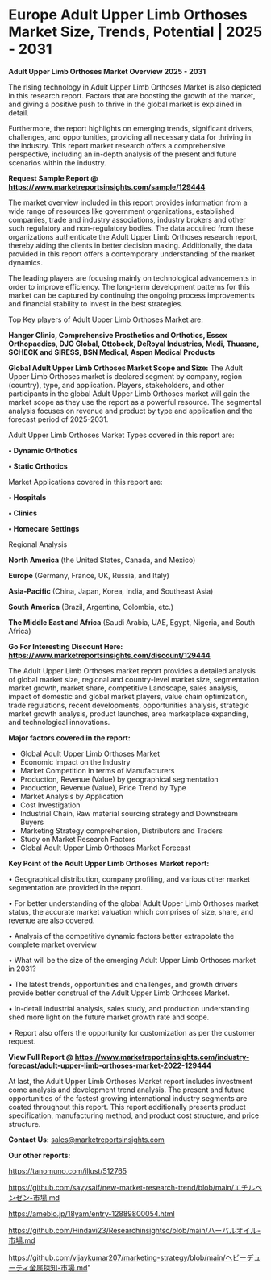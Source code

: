 # Europe Adult Upper Limb Orthoses Market Size, Trends, Potential | 2025 - 2031

<Strong> Adult Upper Limb Orthoses Market Overview 2025 - 2031</strong>

The rising technology in Adult Upper Limb Orthoses Market is also depicted in this research report. Factors that are boosting the growth of the market, and giving a positive push to thrive in the global market is explained in detail.

Furthermore, the report highlights on emerging trends, significant drivers, challenges, and opportunities, providing all necessary data for thriving in the industry. This report market research offers a comprehensive perspective, including an in-depth analysis of the present and future scenarios within the industry.

<strong>Request Sample Report @ <a href=https://www.marketreportsinsights.com/sample/129444>https://www.marketreportsinsights.com/sample/129444</a></strong>

The market overview included in this report provides information from a wide range of resources like government organizations, established companies, trade and industry associations, industry brokers and other such regulatory and non-regulatory bodies. The data acquired from these organizations authenticate the Adult Upper Limb Orthoses research report, thereby aiding the clients in better decision making. Additionally, the data provided in this report offers a contemporary understanding of the market dynamics.

The leading players are focusing mainly on technological advancements in order to improve efficiency. The long-term development patterns for this market can be captured by continuing the ongoing process improvements and financial stability to invest in the best strategies.

Top Key players of Adult Upper Limb Orthoses Market are:

<strong>Hanger Clinic, Comprehensive Prosthetics and Orthotics, Essex Orthopaedics, DJO Global, Ottobock, DeRoyal Industries, Medi, Thuasne, SCHECK and SIRESS, BSN Medical, Aspen Medical Products</strong>

<strong><b>Global Adult Upper Limb Orthoses Market Scope and Size:</b></strong>
The Adult Upper Limb Orthoses market is declared segment by company, region (country), type, and application. Players, stakeholders, and other participants in the global Adult Upper Limb Orthoses market will gain the market scope as they use the report as a powerful resource. The segmental analysis focuses on revenue and product by type and application and the forecast period of 2025-2031.

Adult Upper Limb Orthoses Market Types covered in this report are:

<strong>• Dynamic Orthotics

• Static Orthotics</strong>

Market Applications covered in this report are:

<strong>• Hospitals

• Clinics

• Homecare Settings</strong> 

Regional Analysis

<strong>North America</strong> (the United States, Canada, and Mexico)

<strong>Europe</strong> (Germany, France, UK, Russia, and Italy)

<strong>Asia-Pacific</strong> (China, Japan, Korea, India, and Southeast Asia)

<strong>South America</strong> (Brazil, Argentina, Colombia, etc.)

<strong>The Middle East and Africa</strong> (Saudi Arabia, UAE, Egypt, Nigeria, and South Africa)

<strong>Go For Interesting Discount Here: <a href=https://www.marketreportsinsights.com/discount/129444>https://www.marketreportsinsights.com/discount/129444</a></strong>

The Adult Upper Limb Orthoses market report provides a detailed analysis of global market size, regional and country-level market size, segmentation market growth, market share, competitive Landscape, sales analysis, impact of domestic and global market players, value chain optimization, trade regulations, recent developments, opportunities analysis, strategic market growth analysis, product launches, area marketplace expanding, and technological innovations.

<strong><b>Major factors covered in the report:</b></strong>
<ul>
  <li>Global Adult Upper Limb Orthoses Market </li>
  <li>Economic Impact on the Industry</li>
  <li>Market Competition in terms of Manufacturers</li>
  <li>Production, Revenue (Value) by geographical segmentation</li>
  <li>Production, Revenue (Value), Price Trend by Type</li>
  <li>Market Analysis by Application</li>
  <li>Cost Investigation</li>
  <li>Industrial Chain, Raw material sourcing strategy and Downstream Buyers</li>
  <li>Marketing Strategy comprehension, Distributors and Traders</li>
  <li>Study on Market Research Factors</li>
  <li>Global Adult Upper Limb Orthoses Market Forecast</li>
</ul>

<strong><b>Key Point of the Adult Upper Limb Orthoses Market report:</b></strong>

• Geographical distribution, company profiling, and various other market segmentation are provided in the report.

• For better understanding of the global Adult Upper Limb Orthoses market status, the accurate market valuation which comprises of size, share, and revenue are also covered.

• Analysis of the competitive dynamic factors better extrapolate the complete market overview

• What will be the size of the emerging Adult Upper Limb Orthoses market in 2031?

• The latest trends, opportunities and challenges, and growth drivers provide better construal of the Adult Upper Limb Orthoses Market.

• In-detail industrial analysis, sales study, and production understanding shed more light on the future market growth rate and scope.

• Report also offers the opportunity for customization as per the customer request.

<strong><b>View Full Report @ <a href=https://www.marketreportsinsights.com/industry-forecast/adult-upper-limb-orthoses-market-2022-129444>https://www.marketreportsinsights.com/industry-forecast/adult-upper-limb-orthoses-market-2022-129444</a></b></strong>


At last, the Adult Upper Limb Orthoses Market report includes investment come analysis and development trend analysis. The present and future opportunities of the fastest growing international industry segments are coated throughout this report. This report additionally presents product specification, manufacturing method, and product cost structure, and price structure.

<strong>Contact Us:</strong>
sales@marketreportsinsights.com

<strong>Our other reports:</strong>

<a href=https://tanomuno.com/illust/512765>https://tanomuno.com/illust/512765</a>

<a href=https://github.com/sayysaif/new-market-research-trend/blob/main/エチルベンゼン-市場.md>https://github.com/sayysaif/new-market-research-trend/blob/main/エチルベンゼン-市場.md</a>

<a href=https://ameblo.jp/18yam/entry-12889800054.html>https://ameblo.jp/18yam/entry-12889800054.html</a>

<a href=https://github.com/Hindavi23/Researchinsightsc/blob/main/ハーバルオイル-市場.md>https://github.com/Hindavi23/Researchinsightsc/blob/main/ハーバルオイル-市場.md</a>

<a href=https://github.com/vijaykumar207/marketing-strategy/blob/main/ヘビーデューティ金属探知-市場.md>https://github.com/vijaykumar207/marketing-strategy/blob/main/ヘビーデューティ金属探知-市場.md</a>"

